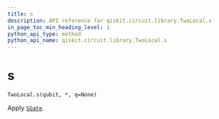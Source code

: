 ```yaml
---
title: s
description: API reference for qiskit.circuit.library.TwoLocal.s
in_page_toc_min_heading_level: 1
python_api_type: method
python_api_name: qiskit.circuit.library.TwoLocal.s
---
```


# s

<span id="qiskit.circuit.library.TwoLocal.s" />

`TwoLocal.s(qubit, *, q=None)`

Apply [`SGate`](qiskit.circuit.library.SGate "qiskit.circuit.library.SGate").

